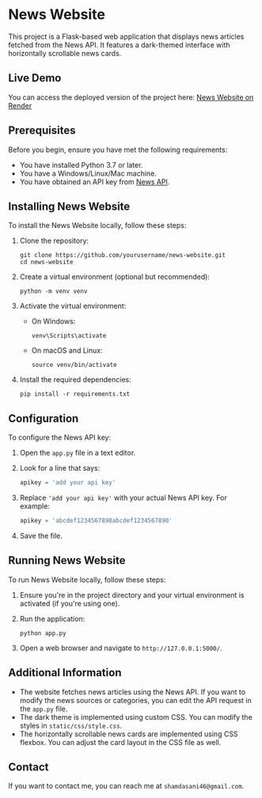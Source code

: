 # News Website

This project is a Flask-based web application that displays news articles fetched from the News API. It features a dark-themed interface with horizontally scrollable news cards.

## Live Demo

You can access the deployed version of the project here: [News Website on Render](https://news-application-y1sn.onrender.com/)

## Prerequisites

Before you begin, ensure you have met the following requirements:
* You have installed Python 3.7 or later.
* You have a Windows/Linux/Mac machine.
* You have obtained an API key from [News API](https://newsapi.org/).

## Installing News Website

To install the News Website locally, follow these steps:

1. Clone the repository:
   ```
   git clone https://github.com/yourusername/news-website.git
   cd news-website
   ```

2. Create a virtual environment (optional but recommended):
   ```
   python -m venv venv
   ```

3. Activate the virtual environment:
   - On Windows:
     ```
     venv\Scripts\activate
     ```
   - On macOS and Linux:
     ```
     source venv/bin/activate
     ```

4. Install the required dependencies:
   ```
   pip install -r requirements.txt
   ```

## Configuration

To configure the News API key:

1. Open the `app.py` file in a text editor.

2. Look for a line that says:
   ```python
   apikey = 'add your api key'
   ```

3. Replace `'add your api key'` with your actual News API key. For example:
   ```python
   apikey = 'abcdef1234567890abcdef1234567890'
   ```

4. Save the file.

## Running News Website

To run News Website locally, follow these steps:

1. Ensure you're in the project directory and your virtual environment is activated (if you're using one).

2. Run the application:
   ```
   python app.py
   ```

3. Open a web browser and navigate to `http://127.0.0.1:5000/`.

## Additional Information

- The website fetches news articles using the News API. If you want to modify the news sources or categories, you can edit the API request in the `app.py` file.
- The dark theme is implemented using custom CSS. You can modify the styles in `static/css/style.css`.
- The horizontally scrollable news cards are implemented using CSS flexbox. You can adjust the card layout in the CSS file as well.

## Contact

If you want to contact me, you can reach me at `shamdasani46@gmail.com`.
